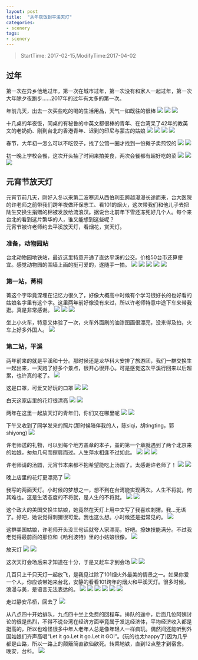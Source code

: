 ```yaml
---
layout: post
title:  "从年夜饭到平溪天灯"
categories:
- scenery
tags:
- scenery
---
```


> StartTime: 2017-02-15,ModifyTime:2017-04-02

<!---more--->

## 过年
第一次在异乡他地过年，第一次在城市过年，第一次没有和家人一起过年，第一次大年除夕夜跑步......2017年的过年有太多的第一次。

年前几天，出去一次买些吃的喝的生活用品，天气一如既往的很棒
![](http://www.lidaxiang.cn/images/scenery/chinese-new-year-in-taipei/IMG_20170127_112848634.jpg)
![](http://www.lidaxiang.cn/images/scenery/chinese-new-year-in-taipei/IMG_20170127_131736547.jpg)
![](http://www.lidaxiang.cn/images/scenery/chinese-new-year-in-taipei/IMG_20170127_131930151.jpg)

十几桌的年夜饭，同桌的有秘鲁的中英文都很棒的青年、在台湾呆了42年的教英文的老奶奶、刚到台北的香港青年、迟到的印尼与蒙古的姑娘
![](http://www.lidaxiang.cn/images/scenery/chinese-new-year-in-taipei/IMG_20170127_170539771.jpg)
![](http://www.lidaxiang.cn/images/scenery/chinese-new-year-in-taipei/IMG_20170127_170553290.jpg)
![](http://www.lidaxiang.cn/images/scenery/chinese-new-year-in-taipei/IMG_20170127_170610984.jpg)
![](http://www.lidaxiang.cn/images/scenery/chinese-new-year-in-taipei/IMG_20170127_173044144_TOP.jpg)

春节，大年初一怎么可以不吃饺子，找了公馆一圈才找到一份摊子卖煎饺的
![](http://www.lidaxiang.cn/images/scenery/chinese-new-year-in-taipei/IMG_20170128_130124053_HDR.jpg)
![](http://www.lidaxiang.cn/images/scenery/chinese-new-year-in-taipei/IMG_20170128_131745607.jpg)

初一晚上学校会餐，这次开头抽了时间来拍美食，两次会餐都有超好吃的菜
![](http://www.lidaxiang.cn/images/scenery/chinese-new-year-in-taipei/IMG_20170128_174805569.jpg)
![](http://www.lidaxiang.cn/images/scenery/chinese-new-year-in-taipei/IMG_20170128_174811024.jpg)
![](http://www.lidaxiang.cn/images/scenery/chinese-new-year-in-taipei/IMG_20170128_175513444.jpg)

## 元宵节放天灯
元宵节前几天，刚好入冬以来第二波寒流从西伯利亚跨越漫漫长途而来，台大医院的许老师之前带我们跨年夜做环保志工、看101的烟火，这次带我们和他儿子去把陆生交换生捐赠的棉被发放给流浪汉。据说台北前年下雪还冻死好几个人。每个来台北的看到这片繁华的人，谁又能想到这些呢？  
元宵节被许老师约去平溪放天灯，看烟花，赏天灯。

### 准备，动物园站
台北动物园地铁站，最近这里特意开通了直达平溪的公交。价格50台币还算便宜。感觉动物园的围墙上画的挺可爱的，遂随手一拍。
![](http://www.lidaxiang.cn/images/scenery/chinese-new-year-in-taipei/IMG_20170211_140933084.jpg)
![](http://www.lidaxiang.cn/images/scenery/chinese-new-year-in-taipei/IMG_20170211_141015934.jpg)
![](http://www.lidaxiang.cn/images/scenery/chinese-new-year-in-taipei/IMG_20170211_141145252.jpg)
![](http://www.lidaxiang.cn/images/scenery/chinese-new-year-in-taipei/IMG_20170211_141202869.jpg)
![](http://www.lidaxiang.cn/images/scenery/chinese-new-year-in-taipei/IMG_20170211_141211892.jpg)

### 第一站，菁桐
菁这个字毕竟深埋在记忆力很久了，好像大概高中时候有个学习很好长的也好看的姑娘名字里有这个字。这里两年前好像没有来过，所以许老师特意中途下车来带我逛。真是非常感谢。
![](http://www.lidaxiang.cn/images/scenery/chinese-new-year-in-taipei/IMG_20170211_153959704.jpg)
![](http://www.lidaxiang.cn/images/scenery/chinese-new-year-in-taipei/IMG_20170211_160354040.jpg)
![](http://www.lidaxiang.cn/images/scenery/chinese-new-year-in-taipei/IMG_20170211_160354041.jpg)

坐上小火车，特意又体验了一次，火车外面刷的油漆图画很漂亮，没来得及拍，火车上好多外国人。
![](http://www.lidaxiang.cn/images/scenery/chinese-new-year-in-taipei/IMG_20170211_162008468_HDR.jpg)

### 第二站，平溪
两年前来的就是平溪和十分。那时候还是龙华科大安排了旅游团，我们一群交换生一起出来，一天跑了好多个景点，很开心很开心。可是感觉这次平溪行回来以后超累，也许真的老了。
![](http://www.lidaxiang.cn/images/scenery/chinese-new-year-in-taipei/IMG_20170211_162008470_HDR.jpg)

这是口罩，可爱又好玩的口罩
![](http://www.lidaxiang.cn/images/scenery/chinese-new-year-in-taipei/IMG_20170211_162008471.jpg)
![](http://www.lidaxiang.cn/images/scenery/chinese-new-year-in-taipei/IMG_20170211_162008472.jpg)

白天这家店里的花灯很漂亮
![](http://www.lidaxiang.cn/images/scenery/chinese-new-year-in-taipei/IMG_20170211_165333407_TOP.jpg)
![](http://www.lidaxiang.cn/images/scenery/chinese-new-year-in-taipei/IMG_20170211_165525791_HDR.jpg)

两年在这里一起放天灯的青年们，你们又在哪里呢
![](http://www.lidaxiang.cn/images/scenery/chinese-new-year-in-taipei/IMG_20170211_165651935.jpg)
![](http://www.lidaxiang.cn/images/scenery/chinese-new-year-in-taipei/IMG_20170211_165924388.jpg)

下午又收到了同学发来的照片(那时候陪伴我的人，陈siqi，胡tingting，郭shiyong)
![](http://www.lidaxiang.cn/images/scenery/chinese-new-year-in-taipei/2015-3-longhua-pingxi.jpg)

许老师送的礼物，可以到每个地方盖章的本子，盖的第一个章就遇到了两个北京来的姑娘，匆匆几句而擦肩而过。人生萍水相逢不过如此。
![](http://www.lidaxiang.cn/images/scenery/chinese-new-year-in-taipei/IMG_20170211_165951218_TOP.jpg)
![](http://www.lidaxiang.cn/images/scenery/chinese-new-year-in-taipei/IMG_20170211_171841013.jpg)
![](http://www.lidaxiang.cn/images/scenery/chinese-new-year-in-taipei/IMG_20170211_172213733.jpg)

许老师请的汤圆，元宵节本来都不抱希望能吃上汤圆了。太感谢许老师了！
![](http://www.lidaxiang.cn/images/scenery/chinese-new-year-in-taipei/IMG_20170211_175625515_TOP.jpg)
![](http://www.lidaxiang.cn/images/scenery/chinese-new-year-in-taipei/IMG_20170211_175829141.jpg)

晚上店里的花灯更漂亮了
![](http://www.lidaxiang.cn/images/scenery/chinese-new-year-in-taipei/IMG_20170211_180938033_TOP.jpg)

我写的两面天灯。小时候的梦想之一，想不到在台湾能实现两次。人生不将就，何其难也。这是生活态度的不将就，是人生的不将就。
![](http://www.lidaxiang.cn/images/scenery/chinese-new-year-in-taipei/IMG_20170211_182049040.jpg)
![](http://www.lidaxiang.cn/images/scenery/chinese-new-year-in-taipei/IMG_20170211_183023386.jpg)

这个政大的美国交换生姑娘，她竟然在天灯上用中文写了我喜欢刺猬。我...无语了。好吧，她说觉得刺猬很可爱。我也这么想。小时候还是挺常见的。
![](http://www.lidaxiang.cn/images/scenery/chinese-new-year-in-taipei/IMG_20170211_183321668.jpg)

这群美国姑娘，许老师开头没三句话就夸人家漂亮，好吧。撩妹技能满分。不过我老觉得最前面的那位和《哈利波特》里的小姑娘很像。
![](http://www.lidaxiang.cn/images/scenery/chinese-new-year-in-taipei/IMG_20170211_183321669.jpg)

放天灯
![](http://www.lidaxiang.cn/images/scenery/chinese-new-year-in-taipei/IMG_20170211_183321671.jpg)
![](http://www.lidaxiang.cn/images/scenery/chinese-new-year-in-taipei/IMG_20170211_183321672.jpg)

这次天灯会场后来才知道在十分，于是又赶车才到会场
![](http://www.lidaxiang.cn/images/scenery/chinese-new-year-in-taipei/IMG_20170211_193416538.jpg)
![](http://www.lidaxiang.cn/images/scenery/chinese-new-year-in-taipei/IMG_20170211_194834553.jpg)

几百只上千只天灯一起放飞，是我见过除了101烟火外最美的情景之一。如果你爱一个人，你应该带她来台北，安静的看看101跨年的烟火和平溪天灯。很多时候，浪漫与美，是语言无法表达的。
![](http://www.lidaxiang.cn/images/scenery/chinese-new-year-in-taipei/IMG_20170211_194958186_TOP.jpg)
![](http://www.lidaxiang.cn/images/scenery/chinese-new-year-in-taipei/IMG_20170211_195009536.jpg)
![](http://www.lidaxiang.cn/images/scenery/chinese-new-year-in-taipei/IMG_20170211_195509539.jpg)
![](http://www.lidaxiang.cn/images/scenery/chinese-new-year-in-taipei/IMG_20170211_201803322.jpg)
![](http://www.lidaxiang.cn/images/scenery/chinese-new-year-in-taipei/IMG_20170211_201803323.jpg)
![](http://www.lidaxiang.cn/images/scenery/chinese-new-year-in-taipei/IMG_20170211_203231004_TOP.jpg)

走过静安吊桥，回去了
![](http://www.lidaxiang.cn/images/scenery/chinese-new-year-in-taipei/IMG_20170211_203253276.jpg)

从八点四十开始排队，九点四十坐上免费的回程车。排队的途中，后面几位阿姨讨论的很是热烈，不得不说台湾在经济方面毕竟属于发达经济体，平均经济收入都是挺高的，所以也难怪很多中年人老年人总是像年轻人一样疯玩。偶然间还能听到外国姑娘们齐声高唱“Let it go.Let it go.Let it GO!”。(玩的也太happy了)因为几乎都是山路，所以一路上的颠簸简直欲仙欲死。转乘地铁，直到12点整才到宿舍。晚安，台科。
![](http://www.lidaxiang.cn/images/scenery/chinese-new-year-in-taipei/IMG_20170211_235654229.jpg)
